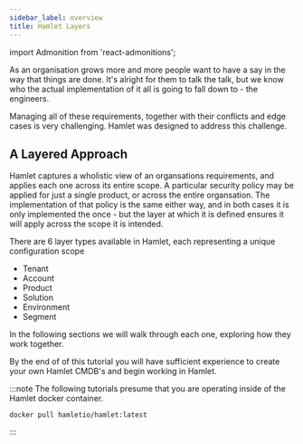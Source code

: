 ```yaml
---
sidebar_label: overview
title: Hamlet Layers
---
```


import Admonition from 'react-admonitions';


As an organisation grows more and more people want to have a say in the way that things are done. It's alright for them to talk the talk, but we know who the actual implementation of it all is going to fall down to - the engineers. 

Managing all of these requirements, together with their conflicts and edge cases is very challenging. Hamlet was designed to address this challenge.

## A Layered Approach

Hamlet captures a wholistic view of an organsations requirements, and applies each one across its entire scope. A particular security policy may be applied for just a single product, or across the entire organsation. The implementation of that policy is the same either way, and in both cases it is only implemented the once - but the layer at which it is defined ensures it will apply across the scope it is intended.

There are 6 layer types available in Hamlet, each representing a unique configuration scope

- Tenant
- Account
- Product
- Solution
- Environment
- Segment

In the following sections we will walk through each one, exploring how they work together.

By the end of of this tutorial you will have sufficient experience to create your own Hamlet CMDB's and begin working in Hamlet.

:::note
The following tutorials presume that you are operating inside of the Hamlet docker container.

```
docker pull hamletio/hamlet:latest
```
:::